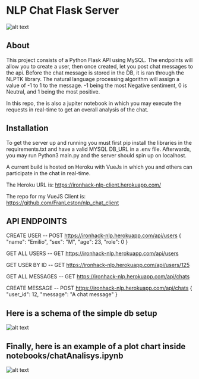 # NLP Chat Flask Server

![alt text](https://media-exp1.licdn.com/dms/image/C5112AQHCHW6AdtPdHw/article-cover_image-shrink_720_1280/0/1523069318051?e=1625702400&v=beta&t=y97tMi0GpvYUPPKluVDYWJhGkIh2pwigxa06g9a9pks)

## About

This project consists of a Python Flask API using MySQL. The endpoints will allow you to create a user, then once created, let you post chat messages to
the api. Before the chat message is stored in the DB, it is ran through the NLPTK library. The natural language processing algorithm will assign a value of -1 to 1
to the message. -1 being the most Negative sentiment, 0 is Neutral, and 1 being the most positive.

In this repo, the is also a jupiter notebook in which you may execute the requests in real-time to get an overall analysis of the chat.

## Installation

To get the server up and running you must first pip install the libraries in the requirements.txt and have a valid MYSQL DB_URL in a .env file.
Afterwards, you may run Python3 main.py and the server should spin up on localhost.

A current build is hosted on Heroku with VueJs in which you and others can participate in the chat in real-time.

The Heroku URL is: https://ironhack-nlp-client.herokuapp.com/

The repo for my VueJS Client is: https://github.com/FranLeston/nlp_chat_client

## API ENDPOINTS

CREATE USER -- POST https://ironhack-nlp.herokuapp.com/api/users
{
"name": "Emilio",
"sex": "M",
"age": 23,
"role": 0
}

GET ALL USERS -- GET https://ironhack-nlp.herokuapp.com/api/users

GET USER BY ID -- GET https://ironhack-nlp.herokuapp.com/api/users/125

GET ALL MESSAGES -- GET https://ironhack-nlp.herokuapp.com/api/chats

CREATE MESSAGE -- POST https://ironhack-nlp.herokuapp.com/api/chats
{
"user_id": 12,
"message": "A chat message"
}

## Here is a schema of the simple db setup

![alt text](https://github.com/nlp_chat/blob/master/notebooks/images/dbSchema.png?raw=true)

## Finally, here is an example of a plot chart inside notebooks/chatAnalisys.ipynb

![alt text](https://github.com/nlp_chat/blob/master/notebooks/images/sentikde.png?raw=true)
